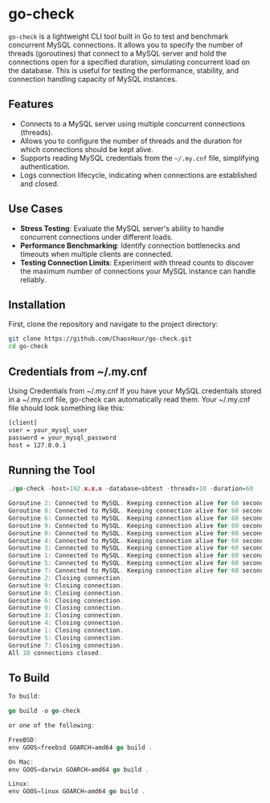 # go-check

`go-check` is a lightweight CLI tool built in Go to test and benchmark concurrent MySQL connections. It allows you to specify the number of threads (goroutines) that connect to a MySQL server and hold the connections open for a specified duration, simulating concurrent load on the database. This is useful for testing the performance, stability, and connection handling capacity of MySQL instances.

## Features

- Connects to a MySQL server using multiple concurrent connections (threads).
- Allows you to configure the number of threads and the duration for which connections should be kept alive.
- Supports reading MySQL credentials from the `~/.my.cnf` file, simplifying authentication.
- Logs connection lifecycle, indicating when connections are established and closed.

## Use Cases

- **Stress Testing**: Evaluate the MySQL server's ability to handle concurrent connections under different loads.
- **Performance Benchmarking**: Identify connection bottlenecks and timeouts when multiple clients are connected.
- **Testing Connection Limits**: Experiment with thread counts to discover the maximum number of connections your MySQL instance can handle reliably.

## Installation

First, clone the repository and navigate to the project directory:

```bash
git clone https://github.com/ChaosHour/go-check.git
cd go-check
```

## Credentials from ~/.my.cnf

Using Credentials from ~/.my.cnf
If you have your MySQL credentials stored in a ~/.my.cnf file, go-check can automatically read them. Your ~/.my.cnf file should look something like this:

```bash
[client]
user = your_mysql_user
password = your_mysql_password
host = 127.0.0.1
```

## Running the Tool

```Go
./go-check -host=192.x.x.x -database=sbtest -threads=10 -duration=60

Goroutine 2: Connected to MySQL. Keeping connection alive for 60 seconds...
Goroutine 8: Connected to MySQL. Keeping connection alive for 60 seconds...
Goroutine 6: Connected to MySQL. Keeping connection alive for 60 seconds...
Goroutine 9: Connected to MySQL. Keeping connection alive for 60 seconds...
Goroutine 0: Connected to MySQL. Keeping connection alive for 60 seconds...
Goroutine 4: Connected to MySQL. Keeping connection alive for 60 seconds...
Goroutine 3: Connected to MySQL. Keeping connection alive for 60 seconds...
Goroutine 1: Connected to MySQL. Keeping connection alive for 60 seconds...
Goroutine 5: Connected to MySQL. Keeping connection alive for 60 seconds...
Goroutine 7: Connected to MySQL. Keeping connection alive for 60 seconds...
Goroutine 2: Closing connection.
Goroutine 9: Closing connection.
Goroutine 8: Closing connection.
Goroutine 6: Closing connection.
Goroutine 0: Closing connection.
Goroutine 3: Closing connection.
Goroutine 4: Closing connection.
Goroutine 1: Closing connection.
Goroutine 5: Closing connection.
Goroutine 7: Closing connection.
All 10 connections closed.

```

## To Build

```Go
To build:

go build -o go-check

or one of the following:

FreeBSD:
env GOOS=freebsd GOARCH=amd64 go build .

On Mac:
env GOOS=darwin GOARCH=amd64 go build .

Linux:
env GOOS=linux GOARCH=amd64 go build .
```
